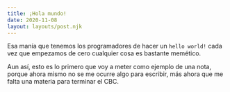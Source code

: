 ```yaml
---
title: ¡Hola mundo!
date: 2020-11-08
layout: layouts/post.njk
---
```


Esa manía que tenemos los programadores de hacer un `hello world!` cada vez que empezamos de cero cualquier cosa es bastante memético.

Aun así, esto es lo primero que voy a meter como ejemplo de una nota, porque ahora mismo no se me ocurre algo para escribir, más ahora que me falta una materia para terminar el CBC.
